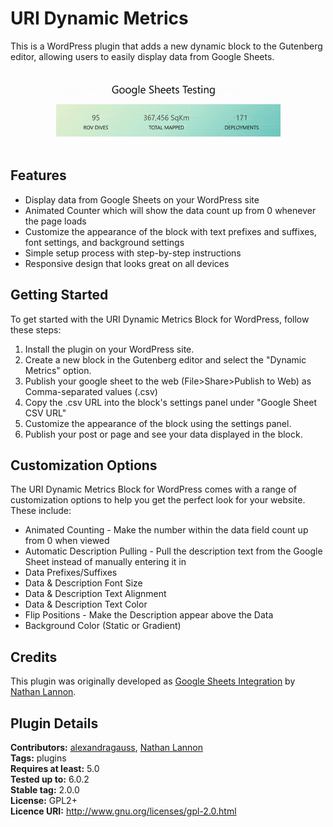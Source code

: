 # URI Dynamic Metrics #
This is a WordPress plugin that adds a new dynamic block to the Gutenberg editor, allowing users to easily display data from Google Sheets.

<p align="center">
  <img src="https://github.com/nlannon27/Wordpress-Google-Sheets-Integration/blob/main/assets/google-sheets-cropped.gif" alt="animated" />
</p>

## Features ##
* Display data from Google Sheets on your WordPress site
* Animated Counter which will show the data count up from 0 whenever the page loads
* Customize the appearance of the block with text prefixes and suffixes, font settings, and background settings
* Simple setup process with step-by-step instructions
* Responsive design that looks great on all devices

## Getting Started ##
To get started with the URI Dynamic Metrics Block for WordPress, follow these steps:
1. Install the plugin on your WordPress site.
2. Create a new block in the Gutenberg editor and select the "Dynamic Metrics" option.
3. Publish your google sheet to the web (File>Share>Publish to Web) as Comma-separated values (.csv)
4. Copy the .csv URL into the block's settings panel under "Google Sheet CSV URL"
5. Customize the appearance of the block using the settings panel.
6. Publish your post or page and see your data displayed in the block.

## Customization Options ##
The URI Dynamic Metrics Block for WordPress comes with a range of customization options to help you get the perfect look for your website. These include:
* Animated Counting - Make the number within the data field count up from 0 when viewed
* Automatic Description Pulling - Pull the description text from the Google Sheet instead of manually entering it in
* Data Prefixes/Suffixes
* Data & Description Font Size
* Data & Description Text Alignment
* Data & Description Text Color
* Flip Positions - Make the Description appear above the Data
* Background Color (Static or Gradient)

## Credits ##
This plugin was originally developed as [Google Sheets Integration](https://github.com/nlannon27/Wordpress-Google-Sheets-Integration) by [Nathan Lannon](https://nathanlannon.work/). 

## Plugin Details ##
__Contributors:__ [alexandragauss](https://github.com/alexandragauss), [Nathan Lannon](https://nathanlannon.work/)  
__Tags:__ plugins  
__Requires at least:__ 5.0  
__Tested up to:__ 6.0.2  
__Stable tag:__ 2.0.0  
__License:__ GPL2+  
__Licence URI:__ http://www.gnu.org/licenses/gpl-2.0.html